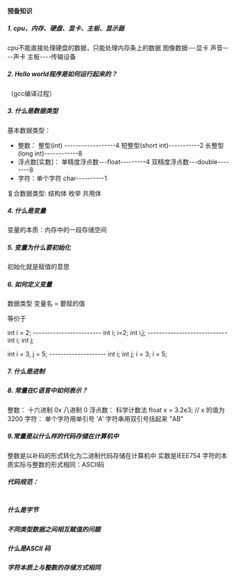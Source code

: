 #### 预备知识

##### 1. cpu、内存、硬盘、显卡、主板、显示器
cpu不能直接处理硬盘的数据，只能处理内存条上的数据
图像数据---显卡
声音----声卡
主板----传输设备


##### 2. Hello world程序是如何运行起来的？
（gcc编译过程）


##### 3. 什么是数据类型

基本数据类型：
* 整数：
  整型(int) ------------------4
  短整型(short int)-----------2
  长整型(long int)------------8
* 浮点数[实数]：
  单精度浮点数---float---------4
  双精度浮点数---double--------8
* 字符：单个字符 char----------1

复合数据类型:
    结构体
    枚举
    共用体

##### 4. 什么是变量
变量的本质：内存中的一段存储空间

##### 5. 变量为什么要初始化
初始化就是赋值的意思


##### 6. 如何定义变量

数据类型 变量名  = 要赋的值

等价于

int i = 2;  ------------------------ int i; i=2;
int i,j;  ----------------------------int i; int j;

int i = 3, j = 5; -------------------- int i; int j; i = 3; i = 5;


##### 7. 什么是进制



##### 8. 常量在C语言中如何表示？

整数：
    十六进制  0x
     八进制   0
浮点数：
    科学计数法
    float x  = 3.2e3; // x 的值为3200
字符：
    单个字符用单引号 'A'
    字符串用双引号括起来 "AB"

##### 9.常量是以什么样的代码存储在计算机中
整数是以补码的形式转化为二进制代码存储在计算机中
实数是IEEE754
字符的本质实际与整数的形式相同：ASCII码

##### 代码规范：
```
```

##### 什么是字节

##### 不同类型数据之间相互赋值的问题

##### 什么是ASCII 码

##### 字符本质上与整数的存储方式相同





